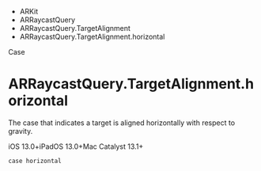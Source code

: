 

- ARKit
- ARRaycastQuery
- ARRaycastQuery.TargetAlignment
-  ARRaycastQuery.TargetAlignment.horizontal 

Case

# ARRaycastQuery.TargetAlignment.horizontal

The case that indicates a target is aligned horizontally with respect to gravity.

iOS 13.0+iPadOS 13.0+Mac Catalyst 13.1+

``` source
case horizontal
```


